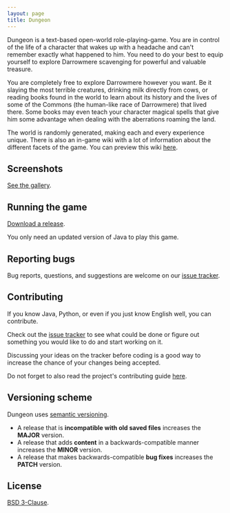 ```yaml
---
layout: page
title: Dungeon
---
```


Dungeon is a text-based open-world role-playing-game. You are in control of the
life of a character that wakes up with a headache and can't remember exactly
what happened to him. You need to do your best to equip yourself to explore
Darrowmere scavenging for powerful and valuable treasure.

You are completely free to explore Darrowmere however you want. Be it slaying
the most terrible creatures, drinking milk directly from cows, or reading books
found in the world to learn about its history and the lives of some of the
Commons (the human-like race of Darrowmere) that lived there. Some books may
even teach your character magical spells that give him some advantage when
dealing with the aberrations roaming the land.

The world is randomly generated, making each and every experience unique. There
is also an in-game wiki with a lot of information about the different facets of
the game. You can preview this wiki
[here](https://github.com/mafagafogigante/dungeon/wiki).

Screenshots
-----------
[See the gallery](https://mafagafogigante.org/dungeon/screenshots/).

Running the game
----------------
[Download a release](https://github.com/mafagafogigante/dungeon/releases).

You only need an updated version of Java to play this game.

Reporting bugs
--------------
Bug reports, questions, and suggestions are welcome on our [issue
tracker](https://github.com/mafagafogigante/dungeon/issues).

Contributing
------------
If you know Java, Python, or even if you just know English well, you can
contribute.

Check out the [issue
tracker](https://github.com/mafagafogigante/dungeon/issues) to see what could
be done or figure out something you would like to do and start working on it.

Discussing your ideas on the tracker before coding is a good way to increase
the chance of your changes being accepted.

Do not forget to also read the project's contributing guide
[here](https://github.com/mafagafogigante/dungeon/blob/master/CONTRIBUTING.md).

Versioning scheme
-----------------
Dungeon uses [semantic versioning](http://semver.org/spec/v2.0.0.html).

- A release that is **incompatible with old saved files** increases the
  **MAJOR** version.
- A release that adds **content** in a backwards-compatible manner increases
  the **MINOR** version.
- A release that makes backwards-compatible **bug fixes** increases the
  **PATCH** version.

License
-------
[BSD 3-Clause](https://github.com/mafagafogigante/dungeon/blob/master/LICENSE.txt).

